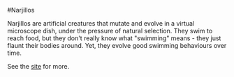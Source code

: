 #Narjillos

Narjillos are artificial creatures that mutate and evolve in a virtual microscope dish, under the pressure of natural selection. They swim to reach food, but they don't really know what "swimming" means - they just flaunt their bodies around. Yet, they evolve good swimming behaviours over time.

See the [site](http://nusco.github.io/narjillos/) for more.

